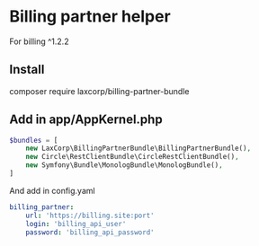 Billing partner helper
=======================================================
For billing ^1.2.2

Install 
-------
composer require laxcorp/billing-partner-bundle

Add in app/AppKernel.php
------------------------
```php
$bundles = [
    new LaxCorp\BillingPartnerBundle\BillingPartnerBundle(),
    new Circle\RestClientBundle\CircleRestClientBundle(),
    new Symfony\Bundle\MonologBundle\MonologBundle(),
]
```

And add in config.yaml

```yaml
billing_partner:
    url: 'https://billing.site:port'
    login: 'billing_api_user'
    password: 'billing_api_password'
```
